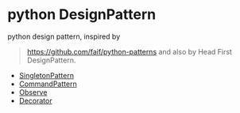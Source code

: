 # python DesignPattern 
python design pattern, inspired by 
> https://github.com/faif/python-patterns
and also by Head First DesignPattern.
* [SingletonPattern](src/SingletonPattern.py)
* [CommandPattern](src/CommandPattern.py)
* [Observe](src/Observer.py)
* [Decorator](src/Decorator.py)
